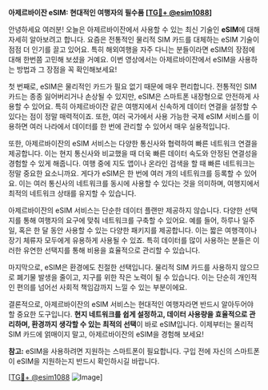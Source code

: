 **아제르바이잔 eSIM: 현대적인 여행자의 필수품 [[TG💪+ @esim1088](https://t.me/s/esim1088)]**

안녕하세요 여러분! 오늘은 아제르바이잔에서 사용할 수 있는 최신 기술인 **eSIM**에 대해 자세히 알아보려고 합니다. 요즘은 전통적인 물리적 SIM 카드를 대체하는 eSIM 기술이 점점 더 인기를 끌고 있어요. 특히 해외여행을 자주 다니는 분들이라면 eSIM의 장점에 대해 한번쯤 고민해 보셨을 거예요. 이번 영상에서는 아제르바이잔에서 eSIM을 사용하는 방법과 그 장점을 꼭 확인해보세요!

첫 번째로, eSIM은 물리적인 카드가 필요 없기 때문에 매우 편리합니다. 전통적인 SIM 카드는 종종 잃어버리거나 손상될 수 있지만, eSIM은 스마트폰 내장형으로 안전하게 사용할 수 있어요. 특히 아제르바이잔 같은 여행지에서 신속하게 데이터 연결을 설정할 수 있다는 점이 정말 매력적이죠. 또한, 여러 국가에서 사용 가능한 국제 eSIM 서비스를 이용하면 여러 나라에서 데이터를 한 번에 관리할 수 있어서 매우 실용적입니다.

또한, 아제르바이잔의 eSIM 서비스는 다양한 통신사와 협력하여 빠른 네트워크 연결을 제공합니다. 이는 현지 통신사와 비교했을 때 더욱 빠른 데이터 속도와 안정된 연결성을 경험할 수 있게 해줍니다. 여행 중에 지도 앱이나 온라인 검색을 할 때 빠른 네트워크는 정말 중요한 요소니까요. 게다가 eSIM은 한 번에 여러 개의 네트워크를 등록할 수 있어요. 이는 여러 통신사의 네트워크를 동시에 사용할 수 있다는 것을 의미하며, 여행지에서 최적의 네트워크 상태를 유지할 수 있습니다.

아제르바이잔의 eSIM 서비스는 단순한 데이터 플랜만 제공하지 않습니다. 다양한 선택지를 통해 여행자의 요구에 맞춰 네트워크를 구축할 수 있어요. 예를 들어, 하루나 일주일, 혹은 한 달 동안 사용할 수 있는 다양한 패키지를 제공합니다. 이는 짧은 여행객이나 장기 체류자 모두에게 유용하게 사용될 수 있죠. 특히 데이터를 많이 사용하는 분들은 이러한 유연한 선택지를 통해 비용을 효율적으로 관리할 수 있습니다.

마지막으로, eSIM은 환경에도 친절한 선택입니다. 물리적 SIM 카드를 사용하지 않으므로 폐기물 발생을 줄이고, 지구를 위한 작은 노력이 될 수 있습니다. 이는 단순히 개인적인 편의를 넘어선 사회적 책임감까지 느낄 수 있는 부분이에요.

결론적으로, 아제르바이잔의 eSIM 서비스는 현대적인 여행자라면 반드시 알아두어야 할 중요한 도구입니다. **현지 네트워크를 쉽게 설정하고, 데이터 사용량을 효율적으로 관리하며, 환경까지 생각할 수 있는 최적의 선택**이 바로 eSIM입니다. 이제부터는 물리적 SIM 카드에 얽매이지 말고, 아제르바이잔의 eSIM을 경험해 보세요!

**참고:** eSIM을 사용하려면 지원하는 스마트폰이 필요합니다. 구입 전에 자신의 스마트폰이 eSIM을 지원하는지 반드시 확인하시길 바랍니다. 

[[TG💪+ @esim1088](https://t.me/s/esim1088) ![Image](https://i.postimg.cc/Y0z9fWf4/image.png)]